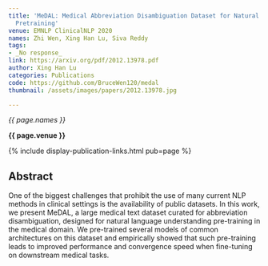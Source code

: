 ```yaml
---
title: 'MeDAL: Medical Abbreviation Disambiguation Dataset for Natural Language Understanding
  Pretraining'
venue: EMNLP ClinicalNLP 2020
names: Zhi Wen, Xing Han Lu, Siva Reddy
tags:
- _No response_
link: https://arxiv.org/pdf/2012.13978.pdf
author: Xing Han Lu
categories: Publications
code: https://github.com/BruceWen120/medal
thumbnail: /assets/images/papers/2012.13978.jpg

---
```



*{{ page.names }}*

**{{ page.venue }}**

{% include display-publication-links.html pub=page %}

## Abstract

One of the biggest challenges that prohibit the use of many current NLP methods in clinical settings is the availability of public datasets. In this work, we present MeDAL, a large medical text dataset curated for abbreviation disambiguation, designed for natural language understanding pre-training in the medical domain. We pre-trained several models of common architectures on this dataset and empirically showed that such pre-training leads to improved performance and convergence speed when fine-tuning on downstream medical tasks.